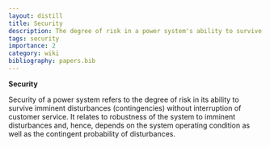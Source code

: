 ```yaml
---
layout: distill
title: Security
description: The degree of risk in a power system's ability to survive imminent disturbances.
tags: security
importance: 2
category: wiki
bibliography: papers.bib
---
```


**Security** <d-cite key="kundur2004stability"></d-cite>

Security of a power system refers to the degree of risk in its ability to survive imminent disturbances (contingencies) without interruption of customer service.
It relates to robustness of the system to imminent disturbances and, hence, depends on the system operating condition as well as the contingent probability of disturbances.

<br>
